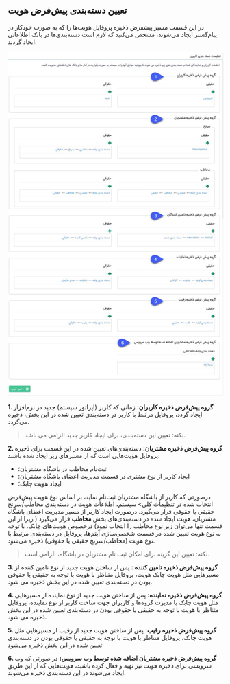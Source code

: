 ## تعیین دسته‌‌‌بندی پیش‌فرض هویت 

در این قسمت مسیر پیشفرض ذخیره پروفایل هویت‌ها را که به صورت خودکار در پیام‌گستر ایجاد می‌شوند، مشخص می‌کنید که لازم است دسته‌بندی‌ها در بانک اطلاعاتی ایجاد گردند.

![](UserCategory.png)

**1. گروه پیش‌فرض ذخیره کاربران:** زمانی که کاربر (اپراتور سیستم) جدید در نرم‌افزار ایجاد گردد، پروفایل مرتبط با کاربر در دسته‌بندی تعیین شده در این بخش، ذخیره می‌گردد.

>   نکته: تعیین این دسته‌بندی، برای ایجاد کاربر جدید الزامی می باشد.

**2. گروه پیش‌فرض ذخیره مشتریان:** دسته‌بندی‌های تعیین شده در این قسمت برای ذخیره پروفایل هویت‌هایی است که از مسیرهای زیر ایجاد شده باشند:
- ثبت‌نام مخاطب در باشگاه مشتریان؛ 
- ایجاد کاربر از نوع مشتری در قسمت مدیریت اعضای باشگاه مشتریان؛
- ایجاد هویت چابک؛

درصورتی که کاربر از باشگاه مشتریان ثبت‌نام نماید، بر اساس نوع هویت پیش‌فرض انتخاب شده در تنظیمات کلی> سیستم، اطلاعات هویت در دسته‌بندی مخاطب/سرنخ حقیقی یا حقوقی قرار می‌گیرد. درصورت ایجاد کاربر از مسیر مدیریت اعضای باشگاه مشتریان، هویت ایجاد شده در دسته‌بندی‌های بخش **مخاطب** قرار می‌گیرد ( زیرا از این قسمت تنها می‌توان زیر نوع مخاطب را انتخاب نمود) 
درخصوص هویت‌های چابک، با توجه به نوع هویت تعیین شده در قسمت شخصی‌سازی آیتم‌ها، پروفایل در دسته‌بندی مرتبط با نوع هویت (مخاطب/سرنخ حقیقی یا حقوقی) ذخیره می‌شود.

> نکته: تعیین این گزینه برای امکان ثبت نام مشتریان در باشگاه، الزامی است.


**3. گروه پیش‌فرض ذخیره تامین کننده :** پس از ساختن هویت جدید از نوع تامین کننده از مسیرهایی مثل هویت چابک هویت، پروفایل متناظر با هویت با توجه به حقیقی یا حقوقی بودن در دسته‌بندی تعیین شده در این بخش ذخیره می شود.

**4. گروه پیش‌فرض ذخیره نماینده:** پس از ساختن هویت جدید از نوع نماینده از مسیرهایی مثل هویت چابک یا مدیرت گروه‌ها و کاربران جهت ساخت کاربر از نوع نماینده، پروفایل متناظر با هویت با توجه به حقیقی یا حقوقی بودن در دسته‌بندی تعیین شده در این بخش ذخیره می شود. 

**5. گروه پیش‌فرض ذخیره رقیب:**  پس از ساختن هویت جدید از رقیب از مسیرهایی مثل هویت چابک، پروفایل متناظر با هویت با توجه به حقیقی یا حقوقی بودن در دسته‌بندی تعیین شده در این بخش ذخیره می‌شود

**6. گروه پیش‌فرض ذخیره مشتریان اضافه شده توسط وب سرویس:** در صورتی که وب سرویسی برای ذخیره هویت نیز تهیه و فعال کرده باشید، هویت‌هایی که از این طریق ایجاد می‌شوند در این دسته‌بندی ذخیره می‌شوند.
